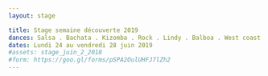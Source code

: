 ```yaml
---
layout: stage

title: Stage semaine découverte 2019
dances: Salsa . Bachata . Kizomba . Rock . Lindy . Balboa . West coast swing
dates: Lundi 24 au vendredi 28 juin 2019
#assets: stage_juin_2_2018
#form: https://goo.gl/forms/pSPA2OulUHFJ7lZh2
---
```

